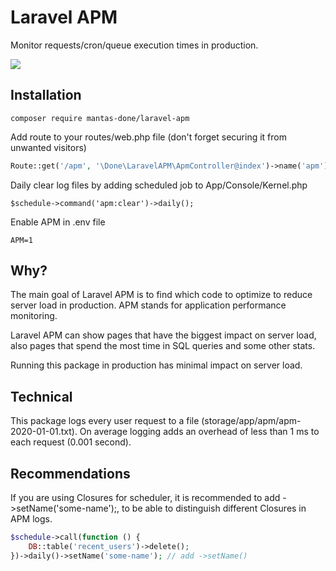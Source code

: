 # Laravel APM

Monitor requests/cron/queue execution times in production.

![](http://i.imgur.com/wrUwCRi.png)

## Installation

```
composer require mantas-done/laravel-apm
```

Add route to your routes/web.php file (don't forget securing it from unwanted visitors)

```php
Route::get('/apm', '\Done\LaravelAPM\ApmController@index')->name('apm');
```

Daily clear log files by adding scheduled job to App/Console/Kernel.php

```
$schedule->command('apm:clear')->daily();
```

Enable APM in .env file

```
APM=1
```

## Why?

The main goal of Laravel APM is to find which code to optimize to reduce server load in production. APM stands for application performance monitoring.   

Laravel APM can show pages that have the biggest impact on server load, also pages that spend the most time in SQL queries and some other stats.   

Running this package in production has minimal impact on server load.

## Technical

This package logs every user request to a file (storage/app/apm/apm-2020-01-01.txt). On average logging adds an overhead of less than 1 ms to each request (0.001 second).

## Recommendations

If you are using Closures for scheduler, it is recommended to add ->setName('some-name');, to be able to distinguish different Closures in APM logs.

```php
$schedule->call(function () {
    DB::table('recent_users')->delete();
})->daily()->setName('some-name'); // add ->setName()
```